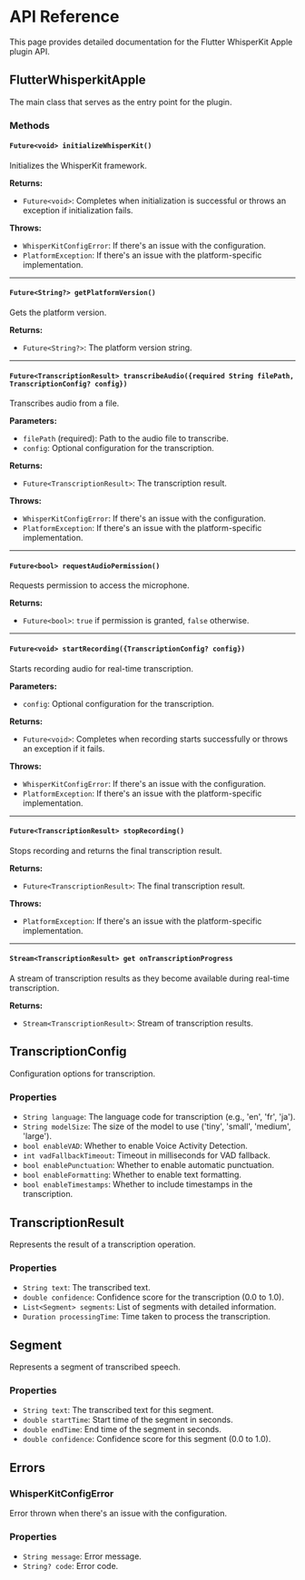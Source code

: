 # API Reference

This page provides detailed documentation for the Flutter WhisperKit Apple plugin API.

## FlutterWhisperkitApple

The main class that serves as the entry point for the plugin.

### Methods

#### `Future<void> initializeWhisperKit()`

Initializes the WhisperKit framework.

**Returns:**
- `Future<void>`: Completes when initialization is successful or throws an exception if initialization fails.

**Throws:**
- `WhisperKitConfigError`: If there's an issue with the configuration.
- `PlatformException`: If there's an issue with the platform-specific implementation.

---

#### `Future<String?> getPlatformVersion()`

Gets the platform version.

**Returns:**
- `Future<String?>`: The platform version string.

---

#### `Future<TranscriptionResult> transcribeAudio({required String filePath, TranscriptionConfig? config})`

Transcribes audio from a file.

**Parameters:**
- `filePath` (required): Path to the audio file to transcribe.
- `config`: Optional configuration for the transcription.

**Returns:**
- `Future<TranscriptionResult>`: The transcription result.

**Throws:**
- `WhisperKitConfigError`: If there's an issue with the configuration.
- `PlatformException`: If there's an issue with the platform-specific implementation.

---

#### `Future<bool> requestAudioPermission()`

Requests permission to access the microphone.

**Returns:**
- `Future<bool>`: `true` if permission is granted, `false` otherwise.

---

#### `Future<void> startRecording({TranscriptionConfig? config})`

Starts recording audio for real-time transcription.

**Parameters:**
- `config`: Optional configuration for the transcription.

**Returns:**
- `Future<void>`: Completes when recording starts successfully or throws an exception if it fails.

**Throws:**
- `WhisperKitConfigError`: If there's an issue with the configuration.
- `PlatformException`: If there's an issue with the platform-specific implementation.

---

#### `Future<TranscriptionResult> stopRecording()`

Stops recording and returns the final transcription result.

**Returns:**
- `Future<TranscriptionResult>`: The final transcription result.

**Throws:**
- `PlatformException`: If there's an issue with the platform-specific implementation.

---

#### `Stream<TranscriptionResult> get onTranscriptionProgress`

A stream of transcription results as they become available during real-time transcription.

**Returns:**
- `Stream<TranscriptionResult>`: Stream of transcription results.

## TranscriptionConfig

Configuration options for transcription.

### Properties

- `String language`: The language code for transcription (e.g., 'en', 'fr', 'ja').
- `String modelSize`: The size of the model to use ('tiny', 'small', 'medium', 'large').
- `bool enableVAD`: Whether to enable Voice Activity Detection.
- `int vadFallbackTimeout`: Timeout in milliseconds for VAD fallback.
- `bool enablePunctuation`: Whether to enable automatic punctuation.
- `bool enableFormatting`: Whether to enable text formatting.
- `bool enableTimestamps`: Whether to include timestamps in the transcription.

## TranscriptionResult

Represents the result of a transcription operation.

### Properties

- `String text`: The transcribed text.
- `double confidence`: Confidence score for the transcription (0.0 to 1.0).
- `List<Segment> segments`: List of segments with detailed information.
- `Duration processingTime`: Time taken to process the transcription.

## Segment

Represents a segment of transcribed speech.

### Properties

- `String text`: The transcribed text for this segment.
- `double startTime`: Start time of the segment in seconds.
- `double endTime`: End time of the segment in seconds.
- `double confidence`: Confidence score for this segment (0.0 to 1.0).

## Errors

### WhisperKitConfigError

Error thrown when there's an issue with the configuration.

### Properties

- `String message`: Error message.
- `String? code`: Error code.
